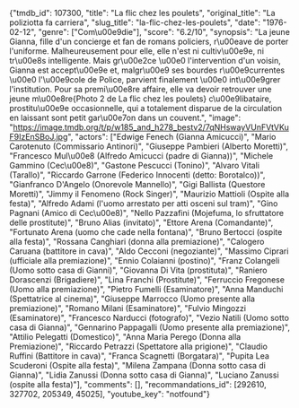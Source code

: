 {"tmdb_id": 107300, "title": "La flic chez les poulets", "original_title": "La poliziotta fa carriera", "slug_title": "la-flic-chez-les-poulets", "date": "1976-02-12", "genre": ["Com\u00e9die"], "score": "6.2/10", "synopsis": "La jeune Gianna, fille d'un concierge et fan de romans policiers, r\u00eave de porter l'uniforme. Malheureusement pour elle, elle n'est ni cultiv\u00e9e, ni tr\u00e8s intelligente. Mais gr\u00e2ce \u00e0 l'intervention d'un voisin, Gianna est accept\u00e9e et, malgr\u00e9 ses bourdes r\u00e9currentes \u00e0 l'\u00e9cole de Police, parvient finalement \u00e0 int\u00e9grer l'institution. Pour sa premi\u00e8re affaire, elle va devoir retrouver une jeune m\u00e8re{Photo 2 de La flic chez les poulets} c\u00e9libataire, prostitu\u00e9e occasionnelle, qui a totalement disparue de la circulation en laissant sont petit gar\u00e7on dans un couvent.", "image": "https://image.tmdb.org/t/p/w185_and_h278_bestv2/7qNHswayVUnFVtVKuF9IzEnSBoJ.jpg", "actors": ["Edwige Fenech (Gianna Amicucci)", "Mario Carotenuto (Commissario Antinori)", "Giuseppe Pambieri (Alberto Moretti)", "Francesco Mul\u00e8 (Alfredo Amicucci (padre di Gianna))", "Michele Gammino (Cec\u00e8)", "Gastone Pescucci (Tonino)", "Alvaro Vitali (Tarallo)", "Riccardo Garrone (Federico Innocenti (detto: Borotalco))", "Gianfranco D'Angelo (Onorevole Mannello)", "Gigi Ballista (Questore Moretti)", "Jimmy il Fenomeno (Rock Singer)", "Maurizio Mattioli (Ospite alla festa)", "Alfredo Adami (l'uomo arrestato per atti osceni sul tram)", "Gino Pagnani (Amico di Cec\u00e8)", "Nello Pazzafini (Mojefuma, lo sfruttatore delle prostitute)", "Bruno Alias (invitato)", "Ettore Arena (Comandante)", "Fortunato Arena (uomo che cade nella fontana)", "Bruno Bertocci (ospite alla festa)", "Rossana Canghiari (donna alla premiazione)", "Calogero Caruana (battitore in cava)", "Aldo Cecconi (negoziante)", "Massimo Ciprari (ufficiale alla premiazione)", "Ennio Colaianni (postino)", "Franz Colangeli (Uomo sotto casa di Gianni)", "Giovanna Di Vita (prostituta)", "Raniero Dorascenzi (Brigadiere)", "Lina Franchi (Prostitute)", "Ferruccio Fregonese (Uomo alla premiazione)", "Pietro Fumelli (Esaminatore)", "Anna Manduchi (Spettatrice al cinema)", "Giuseppe Marrocco (Uomo presente alla premiazione)", "Romano Milani (Esaminatore)", "Fulvio Mingozzi (Esaminatore)", "Francesco Narducci (fotografo)", "Vezio Natili (Uomo sotto casa di Gianna)", "Gennarino Pappagalli (Uomo presente alla premiazione)", "Attilio Pelegatti (Domestico)", "Anna Maria Perego (Donna alla Premiazione)", "Riccardo Petrazzi (Spettatore alla prigione)", "Claudio Ruffini (Battitore in cava)", "Franca Scagnetti (Borgatara)", "Pupita Lea Scuderoni (Ospite alla festa)", "Milena Zampana (Donna sotto casa di Gianna)", "Lidia Zanussi (Donna sotto casa di Gianna)", "Luciano Zanussi (ospite alla festa)"], "comments": [], "recommandations_id": [292610, 327702, 205349, 45025], "youtube_key": "notfound"}